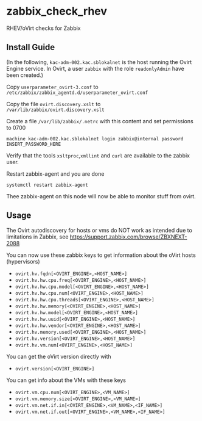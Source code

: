 zabbix_check_rhev
=================

RHEV/oVirt checks for Zabbix

Install Guide
-------------

(In the following, `kac-adm-002.kac.sblokalnet` is the host running the Ovirt Engine service. In Ovirt, a user `zabbix` with the role
`readonlyAdmin` have been created.)

Copy `userparameter_ovirt-3.conf` to `/etc/zabbix/zabbix_agentd.d/userparameter_ovirt.conf`

Copy the file `ovirt.discovery.xslt` to `/var/lib/zabbix/ovirt.discovery.xslt`

Create a file `/var/lib/zabbix/.netrc` with this content and set permissions to 0700

    machine kac-adm-002.kac.sblokalnet login zabbix@internal password INSERT_PASSWORD_HERE

Verify that the tools `xsltproc`,`xmllint` and `curl` are available to the zabbix user.


Restart zabbix-agent and you are done

    systemctl restart zabbix-agent

Thee zabbix-agent on this node will now be able to monitor stuff from ovirt. 


Usage
-----

The Ovirt autodiscovery for hosts or vms do NOT work as intended due to limitations in Zabbix, see <https://support.zabbix.com/browse/ZBXNEXT-2088>


You can now use these zabbix keys to get information about the oVirt hosts (hypervisors)

* `ovirt.hv.fqdn[<OVIRT_ENGINE>,<HOST_NAME>]`
* `ovirt.hv.hw.cpu.freq[<OVIRT_ENGINE>,<HOST_NAME>]`
* `ovirt.hv.hw.cpu.model[<OVIRT_ENGINE>,<HOST_NAME>]`
* `ovirt.hv.hw.cpu.num[<OVIRT_ENGINE>,<HOST_NAME>]`
* `ovirt.hv.hw.cpu.threads[<OVIRT_ENGINE>,<HOST_NAME>]`
* `ovirt.hv.hw.memory[<OVIRT_ENGINE>,<HOST_NAME>]`
* `ovirt.hv.hw.model[<OVIRT_ENGINE>,<HOST_NAME>]`
* `ovirt.hv.hw.uuid[<OVIRT_ENGINE>,<HOST_NAME>]`
* `ovirt.hv.hw.vendor[<OVIRT_ENGINE>,<HOST_NAME>]`
* `ovirt.hv.memory.used[<OVIRT_ENGINE>,<HOST_NAME>]`
* `ovirt.hv.version[<OVIRT_ENGINE>,<HOST_NAME>]`
* `ovirt.hv.vm.num[<OVIRT_ENGINE>,<HOST_NAME>]`

You can get the oVirt version directly with

* `ovirt.version[<OVIRT_ENGINE>]`

You can get info about the VMs with these keys

* `ovirt.vm.cpu.num[<OVIRT_ENGINE>,<VM_NAME>]`
* `ovirt.vm.memory.size[<OVIRT_ENGINE>,<VM_NAME>]`
* `ovirt.vm.net.if.in[<OVIRT_ENGINE>,<VM_NAME>,<IF_NAME>]`
* `ovirt.vm.net.if.out[<OVIRT_ENGINE>,<VM_NAME>,<IF_NAME>]`
